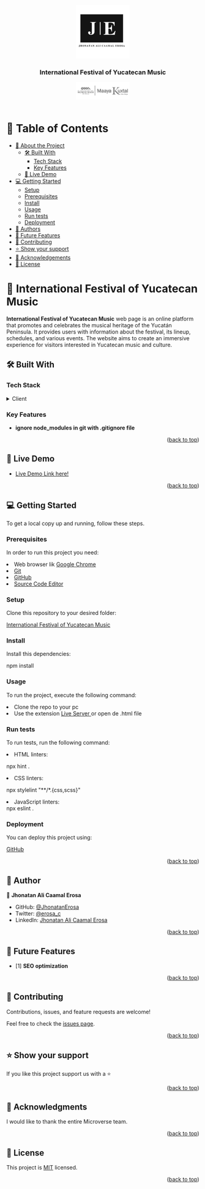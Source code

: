 <a name="readme-top"></a>

<div align="center">
  <img src="sources/MyLogo.jpg" alt="logo" width="140"  height="auto" />
  <br/>
  <h3><b>International Festival of Yucatecan Music</b></h3>
	<img src="sources/logo_cabecera.png" alt="logo" width="140"  height="auto" />
	<br/>
	<br/>
</div>  

# 📗 Table of Contents

- [📖 About the Project](#about-project)
  - [🛠 Built With](#built-with)
    - [Tech Stack](#tech-stack)
    - [Key Features](#key-features)
  - [🚀 Live Demo](#live-demo)
- [💻 Getting Started](#getting-started)
  - [Setup](#setup)
  - [Prerequisites](#prerequisites)
  - [Install](#install)
  - [Usage](#usage)
  - [Run tests](#run-tests)
  - [Deployment](#deployment)
- [👥 Authors](#authors)
- [🔭 Future Features](#future-features)
- [🤝 Contributing](#contributing)
- [⭐️ Show your support](#support)
- [🙏 Acknowledgements](#acknowledgements)
- [📝 License](#license)

<!-- PROJECT DESCRIPTION -->

# 📖 International Festival of Yucatecan Music <a name="about-project"></a>

**International Festival of Yucatecan Music** web page is an online platform that promotes and celebrates the musical heritage of the Yucatán Peninsula. It provides users with information about the festival, its lineup, schedules, and various events. The website aims to create an immersive experience for visitors interested in Yucatecan music and culture.

## 🛠 Built With <a name="built-with"></a>

### Tech Stack <a name="tech-stack"></a>

<details>
  <summary>Client</summary>
  <ul>
    <li>HTML</li>
    <li>CSS</li>
		<li>JavaScript</li>
  </ul>
</details>

### Key Features <a name="key-features"></a>

- **ignore node_modules in git with .gitignore file**


<p align="right">(<a href="#readme-top">back to top</a>)</p>

## 🚀 Live Demo <a name="live-demo"></a>

- [Live Demo Link here!](https://)

<p align="right">(<a href="#readme-top">back to top</a>)</p>


## 💻 Getting Started <a name="getting-started"></a>

To get a local copy up and running, follow these steps.

### Prerequisites

In order to run this project you need:

<li>Web browser lik <a href='https://www.google.com/chrome/'>Google Chrome</a></li>

<li><a href='https://git-scm.com/'>Git</a></li>

<li><a href='https://github.com/'>GitHub</a></li>

<li><a href='https://code.visualstudio.com/'>Source Code Editor</a></li>

### Setup

Clone this repository to your desired folder:

<a href='https://github.com/JhonatanErosa/Capstone_International-Festival-of-Yucatecan-Music'>International Festival of Yucatecan Music</a>




### Install

Install this dependencies:

npm install

### Usage

To run the project, execute the following command:

<li>Clone the repo to your pc</li>

<li>Use the extension <a href='https://marketplace.visualstudio.com/items?itemName=ritwickdey.LiveServer'>Live Server
</a> or open de .html file</li> 

### Run tests

To run tests, run the following command:

<li>HTML linters:</li>

npx hint .
<li>CSS linters:</li>

npx stylelint "**/*.{css,scss}"
<li>JavaScript linters:</li>
npx eslint .

### Deployment

You can deploy this project using:

<a href='https://github.com/'>GitHub</a>

<p align="right">(<a href="#readme-top">back to top</a>)</p>


## 👥 Author <a name="authors"></a>

👤 **Jhonatan Ali Caamal Erosa**

- GitHub: [@JhonatanErosa](https://github.com/JhonatanErosa)
- Twitter: [@erosa_c](https://twitter.com/erosa_c)
- LinkedIn: [Jhonatan Ali Caamal Erosa](https://www.linkedin.com/in/jhonatan-ali-caamal-erosa-bb3829271/)

<p align="right">(<a href="#readme-top">back to top</a>)</p>

## 🔭 Future Features <a name="future-features"></a>

- [1] **SEO optimization**

<p align="right">(<a href="#readme-top">back to top</a>)</p>


## 🤝 Contributing <a name="contributing"></a>

Contributions, issues, and feature requests are welcome!

Feel free to check the [issues page](../../issues/).

<p align="right">(<a href="#readme-top">back to top</a>)</p>

## ⭐️ Show your support <a name="support"></a>

If you like this project support us with a ⭐️

<p align="right">(<a href="#readme-top">back to top</a>)</p>

## 🙏 Acknowledgments <a name="acknowledgements"></a>

I would like to thank the entire Microverse team.

<p align="right">(<a href="#readme-top">back to top</a>)</p>

## 📝 License <a name="license"></a>

This project is [MIT](./LICENSE) licensed.



<p align="right">(<a href="#readme-top">back to top</a>)</p>
